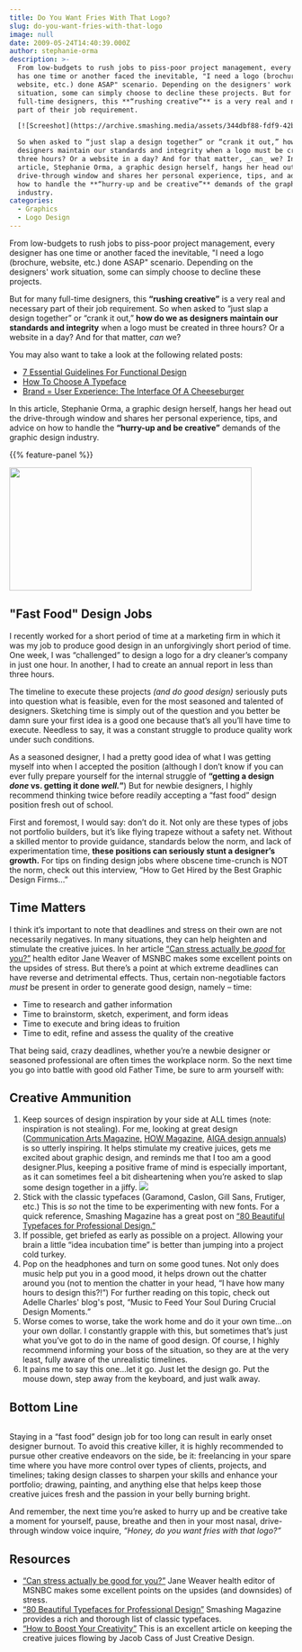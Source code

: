 ```yaml
---
title: Do You Want Fries With That Logo?
slug: do-you-want-fries-with-that-logo
image: null
date: 2009-05-24T14:40:39.000Z
author: stephanie-orma
description: >-
  From low-budgets to rush jobs to piss-poor project management, every designer
  has one time or another faced the inevitable, "I need a logo (brochure,
  website, etc.) done ASAP" scenario. Depending on the designers' work
  situation, some can simply choose to decline these projects. But for many
  full-time designers, this **“rushing creative”** is a very real and necessary
  part of their job requirement.

  [![Screeshot](https://archive.smashing.media/assets/344dbf88-fdf9-42bb-adb4-46f01eedd629/81d43abc-c504-4b50-aea3-c2fcbcc54ef3/warning.gif)](https://www.smashingmagazine.com/2009/05/24/do-you-want-fries-with-that-logo/)

  So when asked to “just slap a design together” or “crank it out,” how do we as
  designers maintain our standards and integrity when a logo must be created in
  three hours? Or a website in a day? And for that matter, _can_ we? In this
  article, Stephanie Orma, a graphic design herself, hangs her head out the
  drive-through window and shares her personal experience, tips, and advice on
  how to handle the **“hurry-up and be creative”** demands of the graphic design
  industry.
categories:
  - Graphics
  - Logo Design
---
```

From low-budgets to rush jobs to piss-poor project management, every designer has one time or another faced the inevitable, "I need a logo (brochure, website, etc.) done ASAP" scenario. Depending on the designers' work situation, some can simply choose to decline these projects.

But for many full-time designers, this <strong>“rushing creative”</strong> is a very real and necessary part of their job requirement. So when asked to “just slap a design together” or “crank it out,” <strong>how do we as designers maintain our standards and integrity</strong> when a logo must be created in three hours? Or a website in a day? And for that matter, <em>can</em> we?

You may also want to take a look at the following related posts:

*   [7 Essential Guidelines For Functional Design](https://www.smashingmagazine.com/2008/08/7-essential-guidelines-for-functional-design/)
*   [How To Choose A Typeface](https://www.smashingmagazine.com/2011/03/how-to-choose-a-typeface/)
*   [Brand = User Experience: The Interface Of A Cheeseburger](https://www.smashingmagazine.com/2009/10/brand-user-experience-the-interface-of-a-cheeseburger/)

In this article, Stephanie Orma, a graphic design herself, hangs her head out the drive-through window and shares her personal experience, tips, and advice on how to handle the <strong>“hurry-up and be creative”</strong> demands of the graphic design industry.

{{% feature-panel %}}

<img loading="lazy" decoding="async" src="https://archive.smashing.media/assets/344dbf88-fdf9-42bb-adb4-46f01eedd629/f17c8361-2115-456f-af26-55480c37e977/french-fries-design.gif" alt="" width="431" height="219" />

## "Fast Food" Design Jobs

I recently worked for a short period of time at a marketing firm in which it was my job to produce good design in an unforgivingly short period of time. One week, I was “challenged” to design a logo for a dry cleaner’s company in just one hour. In another, I had to create an annual report in less than three hours.

The timeline to execute these projects <em>(and do good design)</em> seriously puts into question what is feasible, even for the most seasoned and talented of designers. Sketching time is simply out of the question and you better be damn sure your first idea is a good one because that’s all you’ll have time to execute. Needless to say, it was a constant struggle to produce quality work under such conditions.

As a seasoned designer, I had a pretty good idea of what I was getting myself into when I accepted the position (although I don’t know if you can ever fully prepare yourself for the internal struggle of <strong>“getting a design <em>done</em> vs. getting it done <em>well.</em>”</strong>) But for newbie designers, I highly recommend thinking twice before readily accepting a “fast food” design position fresh out of school.

First and foremost, I would say: don’t do it. Not only are these types of jobs not portfolio builders, but it’s like flying trapeze without a safety net. Without a skilled mentor to provide guidance, standards below the norm, and lack of experimentation time, <strong>these positions can seriously stunt a designer’s growth.</strong> For tips on finding design jobs where obscene time-crunch is NOT the norm, check out this interview, “How to Get Hired by the Best Graphic Design Firms…”

## Time Matters

I think it’s important to note that deadlines and stress on their own are not necessarily negatives. In many situations, they can help heighten and stimulate the creative juices. In her article <a href="https://www.msnbc.msn.com/id/15818153">“Can stress actually be <em>good</em> for you?”</a> health editor Jane Weaver of MSNBC makes some excellent points on the upsides of stress. But there’s a point at which extreme deadlines can have reverse and detrimental effects. Thus, certain non-negotiable factors <em>must</em> be present in order to generate good design, namely – time:

*   Time to research and gather information
*   Time to brainstorm, sketch, experiment, and form ideas
*   Time to execute and bring ideas to fruition
*   Time to edit, refine and assess the quality of the creative

That being said, crazy deadlines, whether you’re a newbie designer or seasoned professional are often times the workplace norm. So the next time you go into battle with good old Father Time, be sure to arm yourself with:

## Creative Ammunition

1.  Keep sources of design inspiration by your side at ALL times (note: inspiration is not stealing). For me, looking at great design ([Communication Arts Magazine,](https://www.commarts.com/) [HOW Magazine,](https://www.howdesign.com/GeneralMenu/) [AIGA design annuals](https://designarchives.aiga.org/)) is so utterly inspiring. It helps stimulate my creative juices, gets me excited about graphic design, and reminds me that I too am a good designer.Plus, keeping a positive frame of mind is especially important, as it can sometimes feel a bit disheartening when you’re asked to slap some design together in a jiffy. ![](https://archive.smashing.media/assets/344dbf88-fdf9-42bb-adb4-46f01eedd629/d4ce1fa8-5d2d-4940-8a5a-1b744b068262/creativeammunition.jpg)
2.  Stick with the classic typefaces (Garamond, Caslon, Gill Sans, Frutiger, etc.) This is _so_ not the time to be experimenting with new fonts. For a quick reference, Smashing Magazine has a great post on [“80 Beautiful Typefaces for Professional Design.”](https://www.smashingmagazine.com/2007/08/08/80-beautiful-fonts-typefaces-for-professional-design/)
3.  If possible, get briefed as early as possible on a project. Allowing your brain a little “idea incubation time” is better than jumping into a project cold turkey.
4.  Pop on the headphones and turn on some good tunes. Not only does music help put you in a good mood, it helps drown out the chatter around you (not to mention the chatter in your head, “I have how many hours to design this?!”) For further reading on this topic, check out Adelle Charles' blog's post, <span class="removed_link" title="https://www.fuelyourcreativity.com/8-songs-music-to-feed-your-soul-during-crucial-design-moments/">“Music to Feed Your Soul During Crucial Design Moments.”</span>
5.  Worse comes to worse, take the work home and do it your own time...on your own dollar. I constantly grapple with this, but sometimes that’s just what you’ve got to do in the name of good design. Of course, I highly recommend informing your boss of the situation, so they are at the very least, fully aware of the unrealistic timelines.
6.  It pains me to say this one...let it go. Just let the design go. Put the mouse down, step away from the keyboard, and just walk away.</p>

## Bottom Line

<img loading="lazy" decoding="async" src="https://archive.smashing.media/assets/344dbf88-fdf9-42bb-adb4-46f01eedd629/81d43abc-c504-4b50-aea3-c2fcbcc54ef3/warning.gif" alt="" />

Staying in a “fast food” design job for too long can result in early onset designer burnout. To avoid this creative killer, it is highly recommended to pursue other creative endeavors on the side, be it: freelancing in your spare time where you have more control over types of clients, projects, and timelines; taking design classes to sharpen your skills and enhance your portfolio; drawing, painting, and anything else that helps keep those creative juices fresh and the passion in your belly burning bright.

And remember, the next time you’re asked to hurry up and be creative take a moment for yourself, pause, breathe and then in your most nasal, drive-through window voice inquire, <em>“Honey, do you want fries with that logo?”</em>

## Resources

*   [“Can stress actually be good for you?”](https://www.msnbc.msn.com/id/15818153) Jane Weaver health editor of MSNBC makes some excellent points on the upsides (and downsides) of stress.
*   [“80 Beautiful Typefaces for Professional Design”](https://www.smashingmagazine.com/2007/08/08/80-beautiful-fonts-typefaces-for-professional-design/) Smashing Magazine provides a rich and thorough list of classic typefaces.
*   [“How to Boost Your Creativity”](https://justcreativedesign.com/2007/12/27/how-to-boost-your-creativity/) This is an excellent article on keeping the creative juices flowing by Jacob Cass of Just Creative Design.

